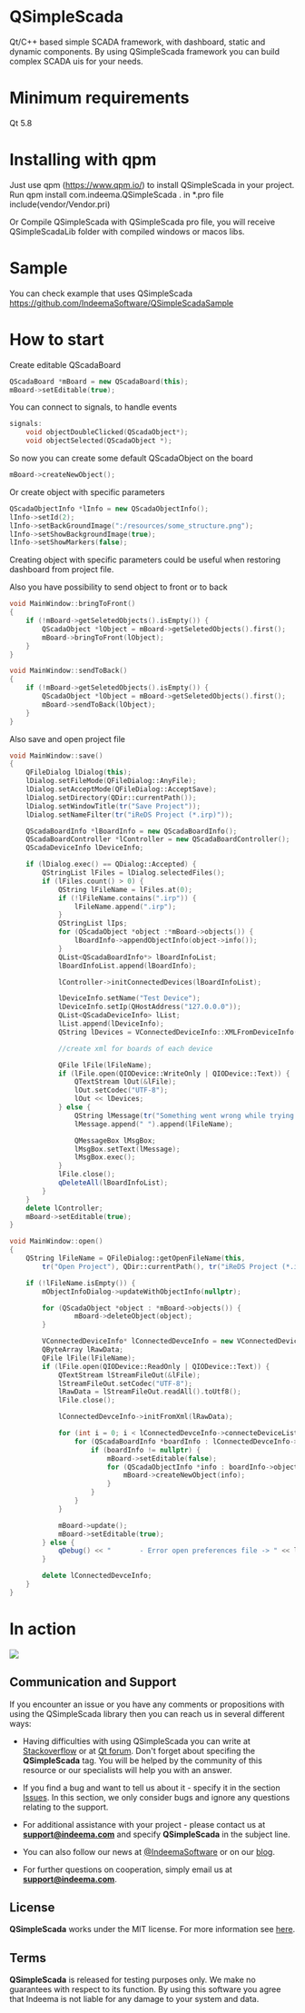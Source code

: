 # QSimpleScada
Qt/C++ based simple SCADA framework, with dashboard, static and dynamic components. By using QSimpleScada framework you can build complex SCADA uis for your needs.

# Minimum requirements
Qt 5.8

# Installing with qpm
Just use qpm (https://www.qpm.io/) to install QSimpleScada in your project. Run qpm install com.indeema.QSimpleScada . in *.pro file include(vendor/Vendor.pri)

Or Compile QSimpleScada with QSimpleScada pro file, you will receive QSimpleScadaLib folder with compiled windows or macos libs.

# Sample

You can check example that uses QSimpleScada https://github.com/IndeemaSoftware/QSimpleScadaSample

# How to start

Create editable QScadaBoard
```cpp
QScadaBoard *mBoard = new QScadaBoard(this);
mBoard->setEditable(true);
```

You can connect to signals, to handle events
```cpp
signals:
    void objectDoubleClicked(QScadaObject*);
    void objectSelected(QScadaObject *);
```

So now you can create some default QScadaObject on the board
```cpp
mBoard->createNewObject();
```
Or create object with specific parameters
```cpp
QScadaObjectInfo *lInfo = new QScadaObjectInfo();
lInfo->setId(2);
lInfo->setBackGroundImage(":/resources/some_structure.png");
lInfo->setShowBackgroundImage(true);
lInfo->setShowMarkers(false);
```

Creating object with specific parameters could be useful when restoring dashboard from project file.

Also you have possibility to send object to front or to back
```cpp
void MainWindow::bringToFront()
{
    if (!mBoard->getSeletedObjects().isEmpty()) {
        QScadaObject *lObject = mBoard->getSeletedObjects().first();
        mBoard->bringToFront(lObject);
    }
}

void MainWindow::sendToBack()
{
    if (!mBoard->getSeletedObjects().isEmpty()) {
        QScadaObject *lObject = mBoard->getSeletedObjects().first();
        mBoard->sendToBack(lObject);
    }
}
```

Also save and open project file
```cpp
void MainWindow::save()
{
    QFileDialog lDialog(this);
    lDialog.setFileMode(QFileDialog::AnyFile);
    lDialog.setAcceptMode(QFileDialog::AcceptSave);
    lDialog.setDirectory(QDir::currentPath());
    lDialog.setWindowTitle(tr("Save Project"));
    lDialog.setNameFilter(tr("iReDS Project (*.irp)"));

    QScadaBoardInfo *lBoardInfo = new QScadaBoardInfo();
    QScadaBoardController *lController = new QScadaBoardController();
    QScadaDeviceInfo lDeviceInfo;

    if (lDialog.exec() == QDialog::Accepted) {
        QStringList lFiles = lDialog.selectedFiles();
        if (lFiles.count() > 0) {
            QString lFileName = lFiles.at(0);
            if (!lFileName.contains(".irp")) {
                lFileName.append(".irp");
            }
            QStringList lIps;
            for (QScadaObject *object :*mBoard->objects()) {
                lBoardInfo->appendObjectInfo(object->info());
            }
            QList<QScadaBoardInfo*> lBoardInfoList;
            lBoardInfoList.append(lBoardInfo);

            lController->initConnectedDevices(lBoardInfoList);

            lDeviceInfo.setName("Test Device");
            lDeviceInfo.setIp(QHostAddress("127.0.0.0"));
            QList<QScadaDeviceInfo> lList;
            lList.append(lDeviceInfo);
            QString lDevices = VConnectedDeviceInfo::XMLFromDeviceInfo(lList, lController);   //<----;

            //create xml for boards of each device

            QFile lFile(lFileName);
            if (lFile.open(QIODevice::WriteOnly | QIODevice::Text)) {
                QTextStream lOut(&lFile);
                lOut.setCodec("UTF-8");
                lOut << lDevices;
            } else {
                QString lMessage(tr("Something went wrong while trying to create file"));
                lMessage.append(" ").append(lFileName);

                QMessageBox lMsgBox;
                lMsgBox.setText(lMessage);
                lMsgBox.exec();
            }
            lFile.close();
            qDeleteAll(lBoardInfoList);
        }
    }
    delete lController;
    mBoard->setEditable(true);
}

void MainWindow::open()
{
    QString lFileName = QFileDialog::getOpenFileName(this,
        tr("Open Project"), QDir::currentPath(), tr("iReDS Project (*.irp)"));

    if (!lFileName.isEmpty()) {
        mObjectInfoDialog->updateWithObjectInfo(nullptr);

        for (QScadaObject *object : *mBoard->objects()) {
                mBoard->deleteObject(object);
        }

        VConnectedDeviceInfo* lConnectedDevceInfo = new VConnectedDeviceInfo();
        QByteArray lRawData;
        QFile lFile(lFileName);
        if (lFile.open(QIODevice::ReadOnly | QIODevice::Text)) {
            QTextStream lStreamFileOut(&lFile);
            lStreamFileOut.setCodec("UTF-8");
            lRawData = lStreamFileOut.readAll().toUtf8();
            lFile.close();

            lConnectedDevceInfo->initFromXml(lRawData);

            for (int i = 0; i < lConnectedDevceInfo->connecteDeviceList.count(); ++i) {
                for (QScadaBoardInfo *boardInfo : lConnectedDevceInfo->connecteDeviceList.at(i)->boardList) {
                    if (boardInfo != nullptr) {
                        mBoard->setEditable(false);
                        for (QScadaObjectInfo *info : boardInfo->objectList()) {
                            mBoard->createNewObject(info);
                        }
                    }
                }
            }

            mBoard->update();
            mBoard->setEditable(true);
        } else {
            qDebug() << "       - Error open preferences file -> " << lFile.fileName();
        }

        delete lConnectedDevceInfo;
    }
}
```

# In action
<img src="https://github.com/IndeemaSoftware/QSimpleScada/blob/Assets/qsimplescada.gif" />

## Communication and Support
If you encounter an issue or you have any comments or propositions with using the QSimpleScada library then you can reach us in several different ways:
- Having difficulties with using QSimpleScada you can write at [Stackoverflow](https://stackoverflow.com/) or at [Qt forum](https://forum.qt.io). Don't forget about specifing the **QSimpleScada** tag. You will be helped by the community of this resource or our specialists will help you with an answer.

- If you find a bug and want to tell us about it - specify it in the section [Issues](https://github.com/IndeemaSoftware/QSimpleScada/issues).
In this section, we only consider bugs and ignore any questions relating to the support.

- For additional assistance with your project - please contact us at **support@indeema.com** and specify **QSimpleScada** in the subject line.

- You can also follow our news at [@IndeemaSoftware](https://twitter.com/IndeemaSoftware) or on our [blog](https://indeema.com/blog).

- For further questions on cooperation, simply email us at **support@indeema.com**.

## License
**QSimpleScada** works under the MIT license. For more information see [here](https://github.com/IndeemaSoftware/QSimpleScada/blob/master/LICENSE).

## Terms
**QSimpleScada** is released for testing purposes only. We make no guarantees with respect to its function. By using this software you agree that Indeema is not liable for any damage to your system and data.
